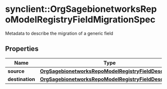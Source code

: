# synclient::OrgSagebionetworksRepoModelRegistryFieldMigrationSpec

Metadata to describe the migration of a generic field

## Properties
Name | Type | Description | Notes
------------ | ------------- | ------------- | -------------
**source** | [**OrgSagebionetworksRepoModelRegistryFieldDescription**](org.sagebionetworks.repo.model.registry.FieldDescription.md) |  | [optional] 
**destination** | [**OrgSagebionetworksRepoModelRegistryFieldDescription**](org.sagebionetworks.repo.model.registry.FieldDescription.md) |  | [optional] 


